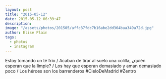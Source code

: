 ```yaml
---
layout: post
title: "2015-05-12"
date: 2015-05-12 06:39:47
description: 
image: "/assets/photos/201505/affc37fdc7b16abe2dd364baa349a72d.jpg"
author: Elise Plain
tags: 
  - photos
  - instagram
---
```


Estoy tomando un té frío / Acaban de tirar al suelo una colilla, ¿quién esperan que la limpie? / Los hay que esperan demasiado y aman demasiado poco / Los héroes son los barrenderos #CieloDeMadrid #Zentro
<p></p>
